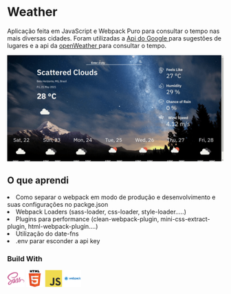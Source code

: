 # Weather
Aplicação feita em JavaScript e Webpack Puro para consultar o tempo nas mais diversas cidades. Foram utilizadas a <a href='https://developers.google.com/maps/documentation/places/web-service/overview?hl=vi' target="_blank">Api do Google </a> para sugestões de lugares e a api da <a href="https://openweathermap.org/api" target="_blank"> openWeather </a> para consultar o tempo.
<p align="center">
  <img src="/demo/demo.gif" />
</p>

## O que aprendi
<li> Como separar o webpack em modo de produção e desenvolvimento e suas configurações no packge.json </li>
<li> Webpack Loaders (sass-loader, css-loader, style-loader.....) </li>
<li> Plugins para performance (clean-webpack-plugin, mini-css-extract-plugin, html-webpack-plugin....) </li>
<li> Utilização do date-fns </li>
<li> .env parar esconder a api key </li>

### Build With

<p><img src="https://raw.githubusercontent.com/devicons/devicon/master/icons/sass/sass-original.svg" alt="sass" width="40" height="40"/> </a>
<img src="https://raw.githubusercontent.com/devicons/devicon/master/icons/html5/html5-original-wordmark.svg" alt="html5" width="40" height="40"/> 
<img src="https://raw.githubusercontent.com/devicons/devicon/master/icons/javascript/javascript-original.svg" alt="javascript" width="40" height="40"/>
<img src="https://raw.githubusercontent.com/devicons/devicon/d00d0969292a6569d45b06d3f350f463a0107b0d/icons/webpack/webpack-original-wordmark.svg" alt="webpack" width="40" height="40"/> </p>
